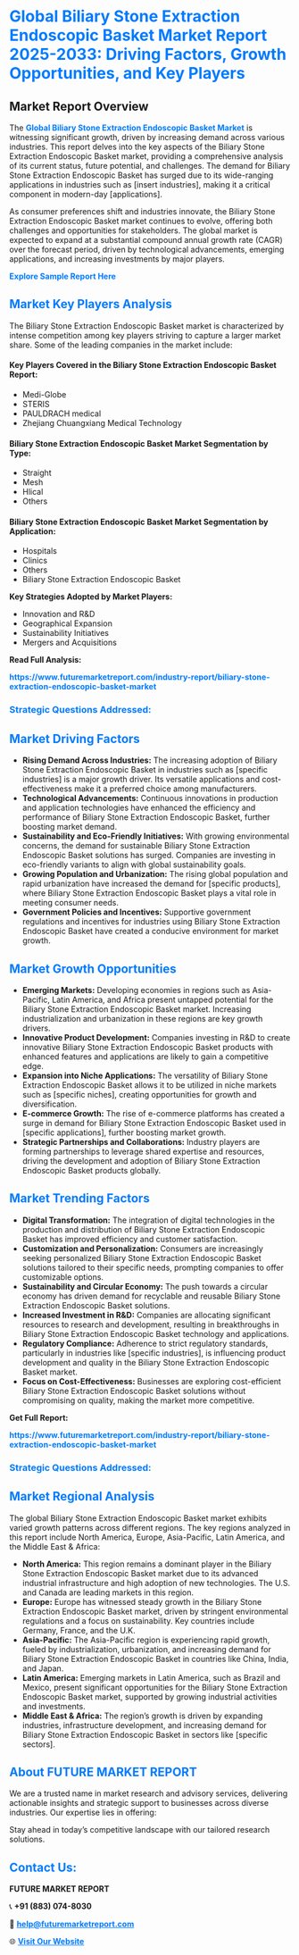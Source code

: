 <h1 style="color: #007BFF;">Global Biliary Stone Extraction Endoscopic Basket Market Report 2025-2033: Driving Factors, Growth Opportunities, and Key Players</h1>

<section id="overview">
<h2>Market Report Overview</h2>
<p>The <a href="https://www.futuremarketreport.com/industry-report/biliary-stone-extraction-endoscopic-basket-market" style="color: #007BFF; text-decoration: none;"><strong>Global Biliary Stone Extraction Endoscopic Basket Market</strong></a> is witnessing significant growth, driven by increasing demand across various industries. This report delves into the key aspects of the Biliary Stone Extraction Endoscopic Basket market, providing a comprehensive analysis of its current status, future potential, and challenges. The demand for Biliary Stone Extraction Endoscopic Basket has surged due to its wide-ranging applications in industries such as [insert industries], making it a critical component in modern-day [applications].</p>
<p>As consumer preferences shift and industries innovate, the Biliary Stone Extraction Endoscopic Basket market continues to evolve, offering both challenges and opportunities for stakeholders. The global market is expected to expand at a substantial compound annual growth rate (CAGR) over the forecast period, driven by technological advancements, emerging applications, and increasing investments by major players.</p>
</section>

<section id="overview">
<p><a href="https://www.futuremarketreport.com/request-sample/reportId=124162" style="color: #007BFF; text-decoration: none;"><strong>Explore Sample Report Here</strong></a></p>
</section>

<section id="key-players">
<h2 style="color: #007BFF;">Market Key Players Analysis</h2>
<p>The Biliary Stone Extraction Endoscopic Basket market is characterized by intense competition among key players striving to capture a larger market share. Some of the leading companies in the market include:</p>
<h4>Key Players Covered in the Biliary Stone Extraction Endoscopic Basket Report:</h4>
<ul><li>Medi-Globe</li><li>STERIS</li><li>PAULDRACH medical</li><li>Zhejiang Chuangxiang Medical Technology</li></ul>
<h4>Biliary Stone Extraction Endoscopic Basket Market Segmentation by Type:</h4>
<ul><li>Straight</li><li>Mesh</li><li>Hlical</li><li>Others</li></ul>

<h4>Biliary Stone Extraction Endoscopic Basket Market Segmentation by Application:</h4>
<ul><li>Hospitals</li><li>Clinics</li><li>Others</li><li>Biliary Stone Extraction Endoscopic Basket</li></ul>
<p><strong>Key Strategies Adopted by Market Players:</strong></p>
<ul>
<li>Innovation and R&D</li>
<li>Geographical Expansion</li>
<li>Sustainability Initiatives</li>
<li>Mergers and Acquisitions</li>
</ul>
</section>

<section>
<p><strong>Read Full Analysis: </strong></p><a href="https://www.futuremarketreport.com/industry-report/biliary-stone-extraction-endoscopic-basket-market" style="color: #007BFF; text-decoration: none;"><strong>https://www.futuremarketreport.com/industry-report/biliary-stone-extraction-endoscopic-basket-market</strong></a>
<h3 style="color: #007BFF;">Strategic Questions Addressed:</h3>
</section>

<section id="driving-factors">
<h2 style="color: #007BFF;">Market Driving Factors</h2>
<ul>
<li><strong>Rising Demand Across Industries:</strong> The increasing adoption of Biliary Stone Extraction Endoscopic Basket in industries such as [specific industries] is a major growth driver. Its versatile applications and cost-effectiveness make it a preferred choice among manufacturers.</li>
<li><strong>Technological Advancements:</strong> Continuous innovations in production and application technologies have enhanced the efficiency and performance of Biliary Stone Extraction Endoscopic Basket, further boosting market demand.</li>
<li><strong>Sustainability and Eco-Friendly Initiatives:</strong> With growing environmental concerns, the demand for sustainable Biliary Stone Extraction Endoscopic Basket solutions has surged. Companies are investing in eco-friendly variants to align with global sustainability goals.</li>
<li><strong>Growing Population and Urbanization:</strong> The rising global population and rapid urbanization have increased the demand for [specific products], where Biliary Stone Extraction Endoscopic Basket plays a vital role in meeting consumer needs.</li>
<li><strong>Government Policies and Incentives:</strong> Supportive government regulations and incentives for industries using Biliary Stone Extraction Endoscopic Basket have created a conducive environment for market growth.</li>
</ul>
</section>

<section id="growth-opportunities">
<h2 style="color: #007BFF;">Market Growth Opportunities</h2>
<ul>
<li><strong>Emerging Markets:</strong> Developing economies in regions such as Asia-Pacific, Latin America, and Africa present untapped potential for the Biliary Stone Extraction Endoscopic Basket market. Increasing industrialization and urbanization in these regions are key growth drivers.</li>
<li><strong>Innovative Product Development:</strong> Companies investing in R&D to create innovative Biliary Stone Extraction Endoscopic Basket products with enhanced features and applications are likely to gain a competitive edge.</li>
<li><strong>Expansion into Niche Applications:</strong> The versatility of Biliary Stone Extraction Endoscopic Basket allows it to be utilized in niche markets such as [specific niches], creating opportunities for growth and diversification.</li>
<li><strong>E-commerce Growth:</strong> The rise of e-commerce platforms has created a surge in demand for Biliary Stone Extraction Endoscopic Basket used in [specific applications], further boosting market growth.</li>
<li><strong>Strategic Partnerships and Collaborations:</strong> Industry players are forming partnerships to leverage shared expertise and resources, driving the development and adoption of Biliary Stone Extraction Endoscopic Basket products globally.</li>
</ul>
</section>

<section id="trending-factors">
<h2 style="color: #007BFF;">Market Trending Factors</h2>
<ul>
<li><strong>Digital Transformation:</strong> The integration of digital technologies in the production and distribution of Biliary Stone Extraction Endoscopic Basket has improved efficiency and customer satisfaction.</li>
<li><strong>Customization and Personalization:</strong> Consumers are increasingly seeking personalized Biliary Stone Extraction Endoscopic Basket solutions tailored to their specific needs, prompting companies to offer customizable options.</li>
<li><strong>Sustainability and Circular Economy:</strong> The push towards a circular economy has driven demand for recyclable and reusable Biliary Stone Extraction Endoscopic Basket solutions.</li>
<li><strong>Increased Investment in R&D:</strong> Companies are allocating significant resources to research and development, resulting in breakthroughs in Biliary Stone Extraction Endoscopic Basket technology and applications.</li>
<li><strong>Regulatory Compliance:</strong> Adherence to strict regulatory standards, particularly in industries like [specific industries], is influencing product development and quality in the Biliary Stone Extraction Endoscopic Basket market.</li>
<li><strong>Focus on Cost-Effectiveness:</strong> Businesses are exploring cost-efficient Biliary Stone Extraction Endoscopic Basket solutions without compromising on quality, making the market more competitive.</li>
</ul>
</section>

<section>
<p><strong>Get Full Report: </strong></p><a href="https://www.futuremarketreport.com/industry-report/biliary-stone-extraction-endoscopic-basket-market" style="color: #007BFF; text-decoration: none;"><strong>https://www.futuremarketreport.com/industry-report/biliary-stone-extraction-endoscopic-basket-market</strong></a>
<h3 style="color: #007BFF;">Strategic Questions Addressed:</h3>
</section>


<section id="regional-analysis">
<h2 style="color: #007BFF;">Market Regional Analysis</h2>
<p>The global Biliary Stone Extraction Endoscopic Basket market exhibits varied growth patterns across different regions. The key regions analyzed in this report include North America, Europe, Asia-Pacific, Latin America, and the Middle East & Africa:</p>
<ul>
<li><strong>North America:</strong> This region remains a dominant player in the Biliary Stone Extraction Endoscopic Basket market due to its advanced industrial infrastructure and high adoption of new technologies. The U.S. and Canada are leading markets in this region.</li>
<li><strong>Europe:</strong> Europe has witnessed steady growth in the Biliary Stone Extraction Endoscopic Basket market, driven by stringent environmental regulations and a focus on sustainability. Key countries include Germany, France, and the U.K.</li>
<li><strong>Asia-Pacific:</strong> The Asia-Pacific region is experiencing rapid growth, fueled by industrialization, urbanization, and increasing demand for Biliary Stone Extraction Endoscopic Basket in countries like China, India, and Japan.</li>
<li><strong>Latin America:</strong> Emerging markets in Latin America, such as Brazil and Mexico, present significant opportunities for the Biliary Stone Extraction Endoscopic Basket market, supported by growing industrial activities and investments.</li>
<li><strong>Middle East & Africa:</strong> The region’s growth is driven by expanding industries, infrastructure development, and increasing demand for Biliary Stone Extraction Endoscopic Basket in sectors like [specific sectors].</li>
</ul>
</section>

<footer>
<h2 style="color: #007BFF;">About FUTURE MARKET REPORT</h2>
<p>We are a trusted name in market research and advisory services, delivering actionable insights and strategic support to businesses across diverse industries. Our expertise lies in offering:</p>

<p>Stay ahead in today’s competitive landscape with our tailored research solutions.</p>

<h2 style="color: #007BFF;">Contact Us:</h2>
<p><strong>FUTURE MARKET REPORT</strong></p>
<p>📞 <strong>+91 (883) 074-8030</strong></p>
<p>📧 <strong><a href="mailto:help@futuremarketreport.com" style="color: #007BFF;">help@futuremarketreport.com</a></strong></p>
<p>🌐 <strong><a href="https://www.futuremarketreport.com/" style="color: #007BFF;">Visit Our Website</a></strong></p>
</footer>